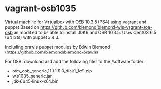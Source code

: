 vagrant-osb1035
===============

Virtual machine for Virtualbox with OSB 10.3.5 (PS4) using vagrant and puppet
Based on https://github.com/biemond/biemond-wls-vagrant-soa-osb an modified to be able to install JDK6 and OSB 10.3.5.
Uses CentOS 6.5 (64 bits) with puppet 3.4.3.

Including orawls puppet modules by Edwin Biemond (https://github.com/biemond/biemond-orawls)

For OSB: download and add the following files to the /software folder:

* ofm_osb_generic_11.1.1.5.0_disk1_1of1.zip
* wls1035_generic.jar
* jdk-6u45-linux-x64.bin
